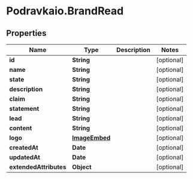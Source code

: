 # Podravkaio.BrandRead

## Properties
Name | Type | Description | Notes
------------ | ------------- | ------------- | -------------
**id** | **String** |  | [optional] 
**name** | **String** |  | [optional] 
**state** | **String** |  | [optional] 
**description** | **String** |  | [optional] 
**claim** | **String** |  | [optional] 
**statement** | **String** |  | [optional] 
**lead** | **String** |  | [optional] 
**content** | **String** |  | [optional] 
**logo** | [**ImageEmbed**](ImageEmbed.md) |  | [optional] 
**createdAt** | **Date** |  | [optional] 
**updatedAt** | **Date** |  | [optional] 
**extendedAttributes** | **Object** |  | [optional] 


